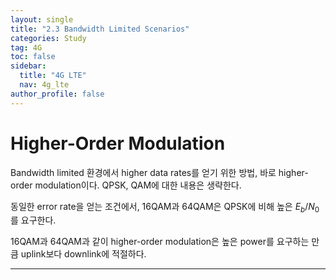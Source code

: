 ```yaml
---
layout: single
title: "2.3 Bandwidth Limited Scenarios"
categories: Study
tag: 4G
toc: false
sidebar:
  title: "4G LTE"
  nav: 4g_lte
author_profile: false
---
```


# Higher-Order Modulation

Bandwidth limited 환경에서 higher data rates를 얻기 위한 방법, 바로 higher-order modulation이다. QPSK, QAM에 대한 내용은 생략한다.

동일한 error rate을 얻는 조건에서, 16QAM과 64QAM은 QPSK에 비해 높은 $E_b/N_0$를 요구한다.

16QAM과 64QAM과 같이 higher-order modulation은 높은 power를 요구하는 만큼 uplink보다 downlink에 적절하다.

---